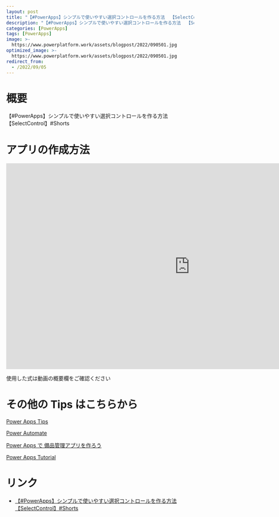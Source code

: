 ```yaml
---
layout: post
title: "【#PowerApps】シンプルで使いやすい選択コントロールを作る方法  【SelectControl】"
description: "【#PowerApps】シンプルで使いやすい選択コントロールを作る方法  【SelectControl】を動画で分かりやすく解説"
categories: [PowerApps]
tags: [PowerApps]
image: >-
  https://www.powerplatform.work/assets/blogpost/2022/090501.jpg
optimized_image: >-
  https://www.powerplatform.work/assets/blogpost/2022/090501.jpg
redirect_from:
  - /2022/09/05
---
```



#  概要

【#PowerApps】シンプルで使いやすい選択コントロールを作る方法  【SelectControl】#Shorts


# アプリの作成方法

<iframe width="983" height="553" src="https://www.youtube.com/embed/Ow51X8Q2-U0" title="YouTube video player" frameborder="0" allow="accelerometer; autoplay; clipboard-write; encrypted-media; gyroscope; picture-in-picture" allowfullscreen></iframe>


使用した式は動画の概要欄をご確認ください


# その他の Tips はこちらから

[Power Apps Tips](https://www.youtube.com/watch?v=VrAQf3JQ7yM&list=PLVhFi1fb3DqakSLVMn22DDcySXh9jtzi- )


[Power Automate](https://www.youtube.com/watch?v=-YnJYT0ASEM&list=PLVhFi1fb3Dqbzic6GieqnLFgD3aTj-eHA)


[Power Apps で 備品管理アプリを作ろう](https://www.youtube.com/playlist?list=PLVhFi1fb3DqZM3HKb8Hea6XEL96990Fyn)


[Power Apps Tutorial](https://www.youtube.com/playlist?list=PLVhFi1fb3DqalxpL974VvAJvV4iWoSbe_)


# リンク


- [【#PowerApps】シンプルで使いやすい選択コントロールを作る方法  【SelectControl】#Shorts](https://www.youtube.com/watch?v=Ow51X8Q2-U0)

